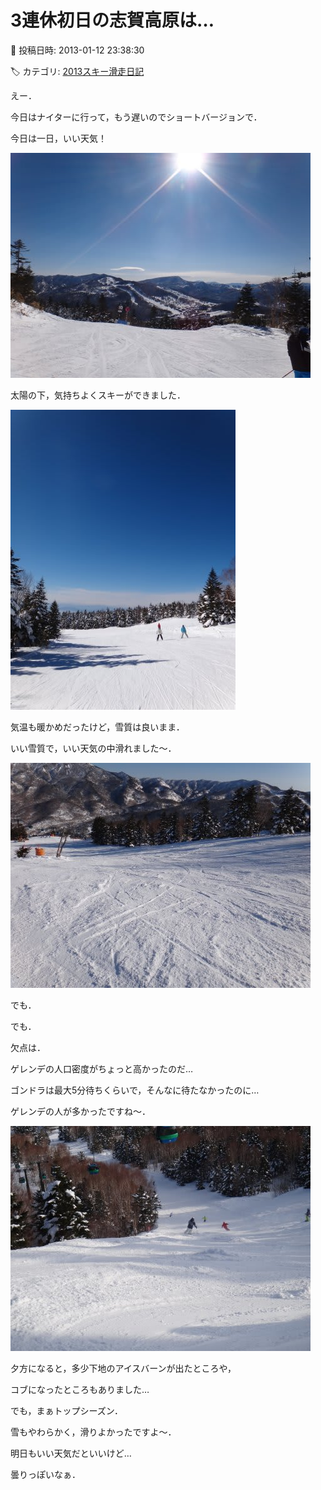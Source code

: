 # 3連休初日の志賀高原は…

📅 投稿日時: 2013-01-12 23:38:30

🏷️ カテゴリ: [2013スキー滑走日記](c91dbe557f9a69230b1600e48622fdd61.md)

えー．


今日はナイターに行って，もう遅いのでショートバージョンで．





今日は一日，いい天気！




![8d8a6c5ea23383f72c5bb442e90cd917.jpg](images/8d8a6c5ea23383f72c5bb442e90cd917.jpg)




太陽の下，気持ちよくスキーができました．




![375858328cb5bc4868add10462520b3f.jpg](images/375858328cb5bc4868add10462520b3f.jpg)




気温も暖かめだったけど，雪質は良いまま．


いい雪質で，いい天気の中滑れました～．




![4c298ec7faf37d48cdec783c740f8953.jpg](images/4c298ec7faf37d48cdec783c740f8953.jpg)







でも．


でも．


欠点は．


ゲレンデの人口密度がちょっと高かったのだ…


ゴンドラは最大5分待ちくらいで，そんなに待たなかったのに…


ゲレンデの人が多かったですね～．




![27533d9df02bfe9abc25f3b5774d7287.jpg](images/27533d9df02bfe9abc25f3b5774d7287.jpg)







夕方になると，多少下地のアイスバーンが出たところや，


コブになったところもありました…


でも，まぁトップシーズン．


雪もやわらかく，滑りよかったですよ～．





明日もいい天気だといいけど…


曇りっぽいなぁ．
